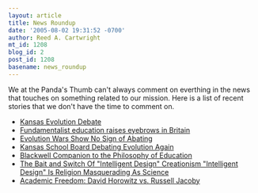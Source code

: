 ```yaml
---
layout: article
title: News Roundup
date: '2005-08-02 19:31:52 -0700'
author: Reed A. Cartwright
mt_id: 1208
blog_id: 2
post_id: 1208
basename: news_roundup
---
```

We at the Panda's Thumb can't always comment on everthing in the news that touches on something related to our mission.  Here is a list of recent stories that we don't have the time to comment on.


* [Kansas Evolution Debate](http://www.wibw.com/home/headlines/1758027.html)
* [Fundamentalist education raises eyebrows in Britain](http://news.ft.com/cms/s/8d72796a-02c0-11da-84e5-00000e2511c8.html)
* [Evolution Wars Show No Sign of Abating](http://www.physicstoday.org/vol-58/iss-8/p24.html)
* [Kansas School Board Debating Evolution Again](http://www.foxnews.com/story/0,2933,164453,00.html)
* [Blackwell Companion to the Philosophy of Education](http://www.philosophynow.org/issue52/52mann.htm)
* [The Bait and Switch Of "Intelligent Design" Creationism
"Intelligent Design" Is Religion Masquerading As Science](http://www.coastalpost.com/05/08/26.html)
* [Academic Freedom: David Horowitz vs. Russell Jacoby](http://www.frontpagemag.com/Articles/ReadArticle.asp?ID=18947)
